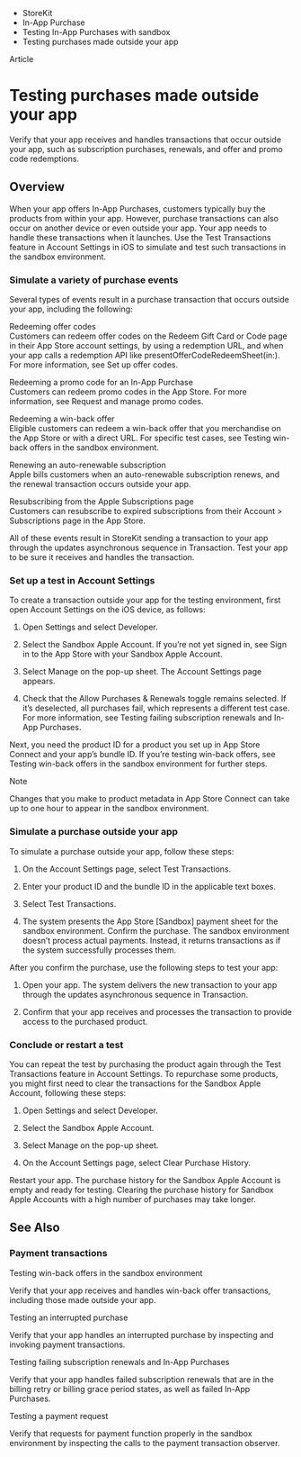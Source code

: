 

- StoreKit
- In-App Purchase
- Testing In-App Purchases with sandbox
-  Testing purchases made outside your app 

Article

# Testing purchases made outside your app

Verify that your app receives and handles transactions that occur outside your app, such as subscription purchases, renewals, and offer and promo code redemptions.

## Overview

When your app offers In-App Purchases, customers typically buy the products from within your app. However, purchase transactions can also occur on another device or even outside your app. Your app needs to handle these transactions when it launches. Use the Test Transactions feature in Account Settings in iOS to simulate and test such transactions in the sandbox environment.

### Simulate a variety of purchase events

Several types of events result in a purchase transaction that occurs outside your app, including the following:

Redeeming offer codes  
Customers can redeem offer codes on the Redeem Gift Card or Code page in their App Store account settings, by using a redemption URL, and when your app calls a redemption API like presentOfferCodeRedeemSheet(in:). For more information, see Set up offer codes.

Redeeming a promo code for an In-App Purchase  
Customers can redeem promo codes in the App Store. For more information, see Request and manage promo codes.

Redeeming a win-back offer  
Eligible customers can redeem a win-back offer that you merchandise on the App Store or with a direct URL. For specific test cases, see Testing win-back offers in the sandbox environment.

Renewing an auto-renewable subscription  
Apple bills customers when an auto-renewable subscription renews, and the renewal transaction occurs outside your app.

Resubscribing from the Apple Subscriptions page  
Customers can resubscribe to expired subscriptions from their Account \> Subscriptions page in the App Store.

All of these events result in StoreKit sending a transaction to your app through the updates asynchronous sequence in Transaction. Test your app to be sure it receives and handles the transaction.

### Set up a test in Account Settings

To create a transaction outside your app for the testing environment, first open Account Settings on the iOS device, as follows:

1.  Open Settings and select Developer.

2.  Select the Sandbox Apple Account. If you’re not yet signed in, see Sign in to the App Store with your Sandbox Apple Account.

3.  Select Manage on the pop-up sheet. The Account Settings page appears.

4.  Check that the Allow Purchases & Renewals toggle remains selected. If it’s deselected, all purchases fail, which represents a different test case. For more information, see Testing failing subscription renewals and In-App Purchases.

Next, you need the product ID for a product you set up in App Store Connect and your app’s bundle ID. If you’re testing win-back offers, see Testing win-back offers in the sandbox environment for further steps.

Note

Changes that you make to product metadata in App Store Connect can take up to one hour to appear in the sandbox environment.

### Simulate a purchase outside your app

To simulate a purchase outside your app, follow these steps:

1.  On the Account Settings page, select Test Transactions.

2.  Enter your product ID and the bundle ID in the applicable text boxes.

3.  Select Test Transactions.

4.  The system presents the App Store \[Sandbox\] payment sheet for the sandbox environment. Confirm the purchase. The sandbox environment doesn’t process actual payments. Instead, it returns transactions as if the system successfully processes them.

After you confirm the purchase, use the following steps to test your app:

1.  Open your app. The system delivers the new transaction to your app through the updates asynchronous sequence in Transaction.

2.  Confirm that your app receives and processes the transaction to provide access to the purchased product.

### Conclude or restart a test

You can repeat the test by purchasing the product again through the Test Transactions feature in Account Settings. To repurchase some products, you might first need to clear the transactions for the Sandbox Apple Account, following these steps:

1.  Open Settings and select Developer.

2.  Select the Sandbox Apple Account.

3.  Select Manage on the pop-up sheet.

4.  On the Account Settings page, select Clear Purchase History.

Restart your app. The purchase history for the Sandbox Apple Account is empty and ready for testing. Clearing the purchase history for Sandbox Apple Accounts with a high number of purchases may take longer.

## See Also

### Payment transactions

Testing win-back offers in the sandbox environment

Verify that your app receives and handles win-back offer transactions, including those made outside your app.

Testing an interrupted purchase

Verify that your app handles an interrupted purchase by inspecting and invoking payment transactions.

Testing failing subscription renewals and In-App Purchases

Verify that your app handles failed subscription renewals that are in the billing retry or billing grace period states, as well as failed In-App Purchases.

Testing a payment request

Verify that requests for payment function properly in the sandbox environment by inspecting the calls to the payment transaction observer.

